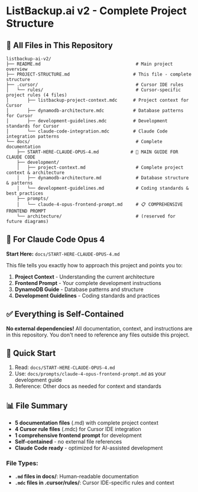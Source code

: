 # ListBackup.ai v2 - Complete Project Structure

## 📁 All Files in This Repository

```
listbackup-ai-v2/
├── README.md                                    # Main project overview
├── PROJECT-STRUCTURE.md                        # This file - complete structure
├── .cursor/                                     # Cursor IDE rules
│   └── rules/                                   # Cursor-specific project rules (4 files)
│       ├── listbackup-project-context.mdc      # Project context for Cursor
│       ├── dynamodb-architecture.mdc           # Database patterns for Cursor
│       ├── development-guidelines.mdc          # Development standards for Cursor
│       └── claude-code-integration.mdc         # Claude Code integration patterns
└── docs/                                        # Complete documentation
    ├── START-HERE-CLAUDE-OPUS-4.md            # 🎯 MAIN GUIDE FOR CLAUDE CODE
    ├── development/
    │   ├── project-context.md                   # Complete project context & architecture
    │   ├── dynamodb-architecture.md             # Database structure & patterns
    │   └── development-guidelines.md            # Coding standards & best practices
    ├── prompts/
    │   └── claude-4-opus-frontend-prompt.md     # 📋 COMPREHENSIVE FRONTEND PROMPT
    └── architecture/                            # (reserved for future diagrams)
```

## 🎯 For Claude Code Opus 4

**Start Here:** `docs/START-HERE-CLAUDE-OPUS-4.md`

This file tells you exactly how to approach this project and points you to:

1. **Project Context** - Understanding the current architecture
2. **Frontend Prompt** - Your complete development instructions  
3. **DynamoDB Guide** - Database patterns and structure
4. **Development Guidelines** - Coding standards and practices

## ✅ Everything is Self-Contained

**No external dependencies!** All documentation, context, and instructions are in this repository. You don't need to reference any files outside this project.

## 🚀 Quick Start

1. Read: `docs/START-HERE-CLAUDE-OPUS-4.md`
2. Use: `docs/prompts/claude-4-opus-frontend-prompt.md` as your development guide
3. Reference: Other docs as needed for context and standards

## 📊 File Summary

- **5 documentation files** (.md) with complete project context
- **4 Cursor rule files** (.mdc) for Cursor IDE integration
- **1 comprehensive frontend prompt** for development
- **Self-contained** - no external file references
- **Claude Code ready** - optimized for AI-assisted development

### File Types:
- **`.md` files in docs/**: Human-readable documentation
- **`.mdc` files in .cursor/rules/**: Cursor IDE-specific rules and context 